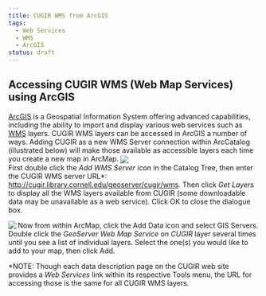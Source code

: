```yaml
---
title: CUGIR WMS from ArcGIS
tags:
  - Web Services
  - WMS
  - ArcGIS
status: draft
---
```

## Accessing CUGIR WMS (Web Map Services) using ArcGIS
[ArcGIS](http://www.esri.com/arcgis/) is a Geospatial Information System offering advanced capabilities, including the ability to import and display various web services such as [WMS](wms.md) layers. CUGIR WMS layers can be accessed in ArcGIS a number of ways. Adding CUGIR as a new WMS Server connection within ArcCatalog (illustrated below) will make those available as accessible layers each time you create a new map in ArcMap. 
<img align="center" src="images/ArcCatalog10.5_Add_WMS.png"></br>
First double click the *Add WMS Server* icon in the Catalog Tree, then enter the CUGIR WMS server URL*: http://cugir.library.cornell.edu/geoserver/cugir/wms. Then click *Get Layers* to display all the WMS layers available from CUGIR (some downloadable data may be unavailable as a web service). Click OK to close the dialogue box. 

<img align="left" src="images/ArcMap10.5_Add_WMS.png">Now from within ArcMap, click the Add Data icon and select GIS Servers. Double click the *GeoServer Web Map Service on CUGIR* layer several times until you see a list of individual layers. Select the one(s) you would like to add to your map, then click Add. 

*NOTE: Though each data description page on the CUGIR web site provides a *Web Services* link within its respective Tools menu, the URL for accessing those is the same for all CUGIR WMS layers.
